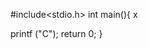            
#include<stdio.h>
int main(){     x
 

    



     
       




































































   printf ("C");
   return 0;
}
